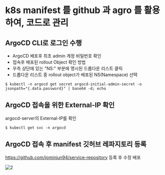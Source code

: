 # k8s manifest 를 github 과 agro 를 활용하여, 코드로 관리

## ArgoCD CLI로 로그인 수행

- ArgoCD 배포후 최초 admin 계정 비밀번호 확인
- 접속후 배포된 rollout Object 확인 방법
- 우측 상단에 있는 "NS:" 부분에 명시된 드롭다운 리스트 클릭
- 드롭다운 리스트 중 rollout object가 배포된 NS(Namespace) 선택
```
$ kubectl -n argocd get secret argocd-initial-admin-secret -o 
jsonpath="{.data.password}" | base64 -d; echo
```
## ArgoCD 접속을 위한 External-IP 확인

argocd-server의 External-IP를 확인
```
$ kubectl get svc -n argocd
```
## ArgoCD 접속 후 manifest 깃허브 레파지토리 등록

https://github.com/jominjun94/service-repository 등록 후 수정 배포

![2](https://github.com/jominjun94/EKS-Project/assets/72008472/f4b1dfe5-eb92-484f-aee4-5885f18d787c)

